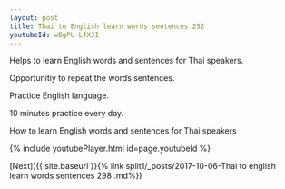 ```yaml
---
layout: post
title: Thai to English learn words sentences 252 
youtubeId: wBgPU-LfXJI
---
```

 
 
Helps to learn English words and sentences for Thai speakers.

Opportunitiy to repeat the words sentences. 

Practice English language. 
 
10 minutes practice every day. 
 
How to learn English words and sentences for Thai speakers 
 
{% include youtubePlayer.html id=page.youtubeId %}
 
 
[Next]({{ site.baseurl }}{% link  split1/_posts/2017-10-06-Thai to english learn words sentences 298 .md%})
 
